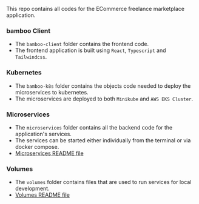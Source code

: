 This repo contains all codes for the ECommerce freelance marketplace application.

### bamboo Client
* The `bamboo-client` folder contains the frontend code.
* The frontend application is built using `React`, `Typescript` and `Tailwindcss`.

### Kubernetes
* The `bamboo-k8s` folder contains the objects code needed to deploy the microservices to kubernetes.
* The microservices are deployed to both `Minikube` and `AWS EKS Cluster`.

### Microservices
* The `microservices` folder contains all the backend code for the application's services.
* The services can be started either individually from the terminal or via docker compose.
* [Microservices README file](https://github.com/mohsenrzva/bambooapp/blob/main/microservices/README.md)

### Volumes
* The `volumes` folder contains files that are used to run services for local development.
* [Volumes README file](https://github.com/mohsenrzva/bambooapp/blob/main/volumes/README.md)